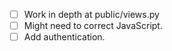 - [ ] Work in depth at public/views.py
- [ ] Might need to correct JavaScript.
- [ ] Add authentication.
